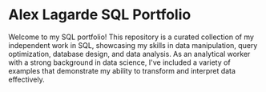 # Alex Lagarde SQL Portfolio 

Welcome to my SQL portfolio! This repository is a curated collection of my 
independent work in SQL, showcasing my skills in data manipulation, query
optimization, database design, and data analysis. As an analytical worker with a strong 
background in data science, I've included a variety of examples that demonstrate my 
ability to transform and interpret data effectively.
